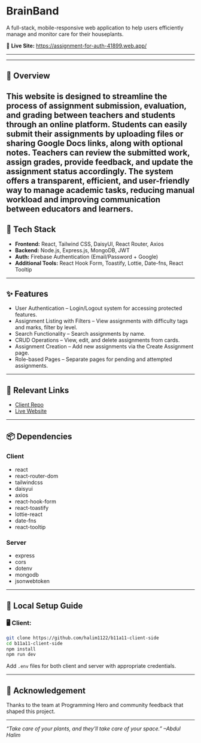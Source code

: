 #  BrainBand

A full-stack, mobile-responsive web application to help users efficiently manage and monitor care for their houseplants.

🔗 **Live Site:** https://assignment-for-auth-41899.web.app/

---

---

## 🧾 Overview

This website is designed to streamline the process of assignment submission, evaluation, and grading between teachers and students through an online platform. Students can easily submit their assignments by uploading files or sharing Google Docs links, along with optional notes. Teachers can review the submitted work, assign grades, provide feedback, and update the assignment status accordingly. The system offers a transparent, efficient, and user-friendly way to manage academic tasks, reducing manual workload and improving communication between educators and learners.
---

## 🚀 Tech Stack

* **Frontend:** React, Tailwind CSS, DaisyUI, React Router, Axios
* **Backend:** Node.js, Express.js, MongoDB, JWT
* **Auth:** Firebase Authentication (Email/Password + Google)
* **Additional Tools:** React Hook Form, Toastify, Lottie, Date-fns, React Tooltip

---

## ✨ Features

* User Authentication – Login/Logout system for accessing protected features.
* Assignment Listing with Filters – View assignments with difficulty tags and marks, filter by level.
* Search Functionality – Search assignments by name.
* CRUD Operations – View, edit, and delete assignments from cards.
* Assignment Creation – Add new assignments via the Create Assignment page.
* Role-based Pages – Separate pages for pending and attempted assignments.

---

## 🔗 Relevant Links

* [Client Repo](https://github.com/halim1122/b11a11-client-side)
* [Live Website](https://assignment-for-auth-41899.web.app)

---

## 📦 Dependencies

### Client

* react
* react-router-dom
* tailwindcss
* daisyui
* axios
* react-hook-form
* react-toastify
* lottie-react
* date-fns
* react-tooltip

### Server

* express
* cors
* dotenv
* mongodb
* jsonwebtoken

---

## 🧪 Local Setup Guide

### 🖥️ Client:

```bash
git clone https://github.com/halim1122/b11a11-client-side
cd b11a11-client-side
npm install
npm run dev
```

Add `.env` files for both client and server with appropriate credentials.

---

## 🤝 Acknowledgement

Thanks to the team at Programming Hero and community feedback that shaped this project.

---

*“Take care of your plants, and they’ll take care of your space.” –Abdul Halim*
